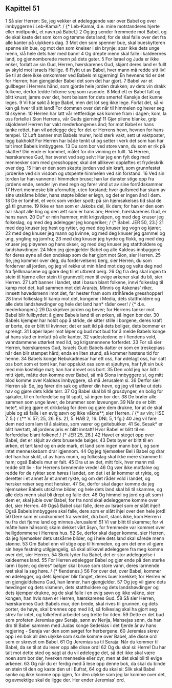 ## Kapittel 51

1 Så sier Herren: Se, jeg vekker et ødeleggende vær over Babel og over innbyggerne i Leb-Kamai*. / {* Leb-Kamai, d.e. mine motstanderes hjerte eller midtpunkt, et navn på Babel.}
2 Og jeg sender fremmede mot Babel, og de skal kaste det som korn og tømme dets land; for de skal falle over det fra alle kanter på ulykkens dag.
3 Mot den som spenner bue, skal bueskytteren spenne sin bue, og mot den som kneiser i sin brynje; spar ikke dets unge menn, slå hele dets hær med bann!
4 Og drepte menn skal falle i kaldeernes land, og gjennomborede menn på dets gater.
5 For Israel og Juda er ikke enker, forlatt av sin Gud, Herren, hærskarenes Gud, skjønt deres land er fullt av skyld mot Israels Hellige.
6 Flykt ut av Babel, hver mann må redde sitt liv! Se til at dere ikke omkommer ved Babels misgjerning! En hevnens tid er det for Herren; han gjengjelder Babel det som det har gjort.
7 Babel var et gullbeger i Herrens hånd, som gjorde hele jorden drukken; av dets vin drakk folkene, derfor tedde folkene seg som rasende.
8 Med ett er Babel falt og blitt knust; jamre over det, hent balsam for dets smerte! Kanskje det kunne leges.
9 Vi har søkt å lege Babel, men det lot seg ikke lege. Forlat det, så vi kan gå hver til sitt land! For dommen over det når til himmelen og hever seg til skyene.
10 Herren har latt vår rettferdige sak komme fram i dagen; kom, la oss fortelle i Sion Herrens, vår Guds gjerning!
11 Gjør pilene blanke, grip skjoldene! Herren har vakt mederkongenes ånd; for mot Babel er hans tanke rettet, han vil ødelegge det; for det er Herrens hevn, hevnen for hans tempel.
12 Løft banner mot Babels murer, hold sterk vakt, sett ut vaktposter, legg bakhold! For Herren har både tenkt ut og setter i verk det som han har talt imot Babels innbyggere.
13 Du som bor ved store vann, du som er rik på skatter! Din ende er kommet, målet for din vinning er fullt.
14 Herren, hærskarenes Gud, har svoret ved seg selv: Har jeg enn fylt deg med mennesker som med gresshopper, skal det allikevel oppløftes et frydeskrik over deg.
15 Han er den som skapte jorden ved sin kraft, som grunnfestet jorderike ved sin visdom og utspente himmelen ved sin forstand.
16 Ved sin torden lar han vannene i himmelen bruse; han lar dunster stige opp fra jordens ende, sender lyn med regn og fører vind ut av sine forrådskammer.
17 Hvert menneske blir ufornuftig, uten forstand; hver gullsmed har skam av sine utskårne bilder, hans støpte bilder er løgn, og det er ingen ånd i dem.
18 De er tomhet, et verk som vekker spott; på sin hjemsøkelses tid skal de gå til grunne.
19 Ikke er han som er Jakobs del, lik dem; for han er den som har skapt alle ting og den ætt som er hans arv; Herren, hærskarenes Gud, er hans navn.
20 Du* er min hammer, mitt krigsvåpen, og med deg knuser jeg folkeslag, og med deg ødelegger jeg kongeriker; / {* Babel. JER 50, 23.}
21 med deg knuser jeg hest og rytter, og med deg knuser jeg vogn og kjører;
22 med deg knuser jeg mann og kvinne, og med deg knuser jeg gammel og ung, yngling og jomfru;
23 med deg knuser jeg hyrde og flokk, og med deg knuser jeg pløyeren og hans okser, og med deg knuser jeg stattholdere og landshøvdinger.
24 Men jeg gjengjelder Babel og alle Kaldeas innbyggere for deres øyne all den ondskap som de har gjort mot Sion, sier Herren.
25 Se, jeg kommer over deg, du fordervelsens berg, sier Herren, du som forderver all jorden, og jeg vil rekke ut min hånd mot deg og velte deg ned fra fjellknausene og gjøre deg til et utbrent berg.
26 Og fra deg skal ingen ta stein til hjørne eller stein til grunnvoll; men til evige ørkener skal du bli, sier Herren.
27 Løft banner i landet, støt i basun blant folkene, innvi folkeslag til kamp mot det, kall sammen mot det Ararats, Minnis og Askenas' riker, innsett høvedsmenn imot det, før hester fram som strihårede gresshopper!
28 Innvi folkeslag til kamp mot det, kongene i Media, dets stattholdere og alle dets landshøvdinger og hele det land han* råder over! / {* d.e. mederkongen.}
29 Da skjelver jorden og bever; for Herrens tanker mot Babel blir fullbyrdet: å gjøre Babels land til en ørken, så ingen bor der.
30 Babels kjemper har holdt opp å stride, de sitter stille i borgene, deres kraft er borte, de er blitt til kvinner; det er satt ild på dets boliger, dets bommer er sprengt.
31 Løper løper mot løper og bud mot bud for å melde Babels konge at hans stad er inntatt på alle kanter,
32 vadestedene er i fiendens vold, vanndammene uttørket med ild, og krigsmennene forferdet.
33 For så sier Herren, hærskarenes Gud, Israels Gud: Babels datter er som en treskeplass når den blir stampet hård; enda en liten stund, så kommer høstens tid for henne.
34 Babels konge Nebukadnesar har ett oss, har ødelagt oss, har satt oss bort som et tomt kar, har oppslukt oss som et sjøuhyre, har fylt sin buk med min kostelige mat; han har drevet oss bort.
35 Den vold jeg har lidt i mitt kjøtt, måtte den komme over Babel, så må Sions innbyggere si, og mitt blod komme over Kaldeas innbyggere, så må Jerusalem si.
36 Derfor sier Herren så: Se, jeg fører din sak og utfører din hevn, og jeg vil tørke ut dets hav og gjøre dets kilde tørr.
37 Og Babel skal bli til grusdynger, en bolig for sjakaler, til en forferdelse og til spott, så ingen bor der.
38 De brøler alle sammen som unge løver, de brummer som løveunger.
39 Når de er blitt hete*, vil jeg gjøre et drikkelag for dem og gjøre dem drukne, for at de skal juble og så falle i en evig søvn og ikke våkne**, sier Herren. / {* av vin; HSE 7, 5.} / {** V. 57; 25, 26. Es. 21, 5. HAB 2, 16. DNL 5, 1 fg.}
40 Jeg vil føre dem ned som lam til å slaktes, som værer og geitebukker.
41 Se, Sesak* er blitt hærtatt, all jordens pris er blitt inntatt! Hvor Babel er blitt til en forferdelse blant folkene! / {* JER 25, 26.}
42 Havet er steget opp over Babel, det er skjult av dets brusende bølger.
43 Dets byer er blitt til en ørken, et tørt land og en øde mark, et land som ingen mann bor i, og som intet menneskebarn drar igjennom.
44 Og jeg hjemsøker Bel i Babel og drar det han har slukt, ut av hans munn, og folkeslag skal ikke mere strømme til ham; også Babels mur er falt.
45 Dra ut av det, mitt folk, hver mann må redde sitt liv - for Herrens brennende vrede!
46 Og vær ikke motfalne og redde for de rykter som høres i landet, om det i et år kommer et rykte, og deretter i et annet år et annet rykte, og om det råder vold i landet, og hersker reiser seg mot hersker.
47 Se, derfor skal dager komme da jeg hjemsøker Babels utskårne bilder, og hele dets land skal bli til skamme, og alle dets menn skal bli drept og falle der.
48 Og himmel og jord og alt som i dem er, skal juble over Babel; for fra nord skal ødeleggerne komme over det, sier Herren.
49 Også Babel skal falle, dere av Israel som er slått ihjel! Også Babels innbyggere skal falle, dere som er slått ihjel over den hele jord!
50 Dere som er undkommet fra sverdet, dra bort, stans ikke, kom Herren i hu fra det fjerne land og minnes Jerusalem!
51 Vi var blitt til skamme; for vi måtte høre hånsord; skam dekket vårt åsyn, for fremmede var kommet over helligdommene i Herrens hus.
52 Se, derfor skal dager komme, sier Herren, da jeg hjemsøker dets utskårne bilder, og i hele dets land skal sårede menn stønne.
53 Om Babel enn vil stige opp til himmelen, og om det enn vil gjøre sin høye festning utilgjengelig, så skal allikevel ødeleggere fra meg komme over det, sier Herren.
54 Skrik lyder fra Babel, det er stor ødeleggelse i kaldeernes land.
55 For Herren ødelegger Babel og gjør ende på den sterke larm i byen; og deres* bølger skal bruse som store vann, deres larmende røst skal la seg høre. / {* fiendenes.}
56 For over det, over Babel, kommer en ødelegger, og dets kjemper blir fanget, deres buer knekket; for Herren er en gjengjeldelsens Gud, han lønner, han gjengjelder.
57 Og jeg vil gjøre dets høvdinger og dets vismenn, dets stattholdere og dets landshøvdinger og dets kjemper drukne, og de skal falle i en evig søvn og ikke våkne, sier kongen, han hvis navn er Herren, hærskarenes Gud.
58 Så sier Herren, hærskarenes Gud: Babels mur, den brede, skal rives til grunnen, og dets porter, de høye, skal brennes opp med ild, så folkeslag skal ha gjort seg strev for intet, og folkeferd arbeidet seg trette for ilden.
59 Dette er det bud som profeten Jeremias gav Seraja, sønn av Nerija, Mahsejas sønn, da han dro til Babel sammen med Judas konge Sedekias i det fjerde år av hans regjering - Seraja var den som sørget for herbergene.
60 Jeremias skrev opp i en bok all den ulykke som skulle komme over Babel, alle disse ord som er skrevet om Babel.
61 Og Jeremias sa til Seraja: Når du kommer til Babel, da se til at du leser opp alle disse ord!
62 Og du skal si: Herre! Du har talt mot dette sted og sagt at du vil ødelegge det, så det ikke skal være noen som bor der, hverken menneske eller dyr, men at det skal bli til evige ørkener.
63 Og når du er ferdig med å lese opp denne bok, da skal du binde en stein til den og kaste den ut i Eufrat,
64 og du skal si: Slik skal Babel synke og ikke komme opp igjen, for den ulykke som jeg lar komme over det, og avmektige skal de ligge der. Her ender Jeremias' ord.
